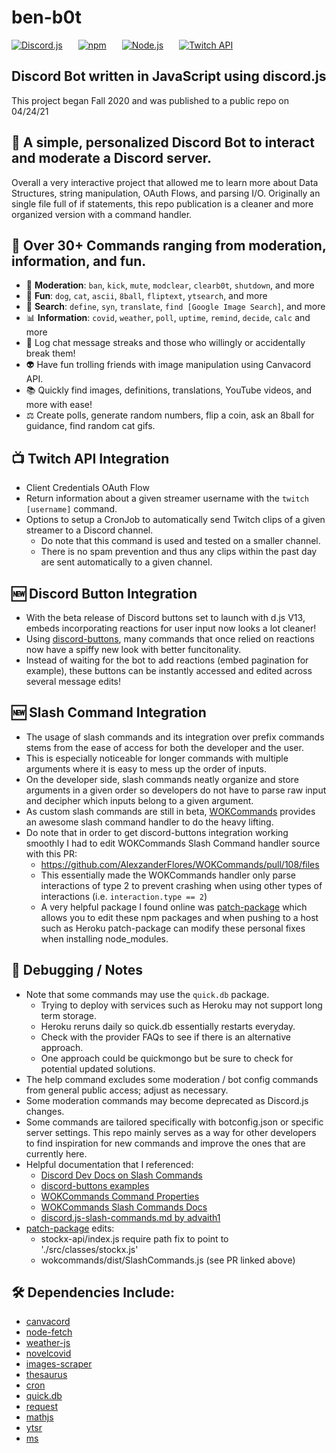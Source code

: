 # ben-b0t
[![Discord.js](https://img.shields.io/badge/discord.js-v12-blue?style=for-the-badge&logo=discord)](https://www.npmjs.com/package/discord.js)
   [![npm](https://img.shields.io/badge/npm-v6.14.13-red?style=for-the-badge&logo=npm)](https://docs.npmjs.com/downloading-and-installing-node-js-and-npm)
   [![Node.js](https://img.shields.io/badge/Node.js-v14.17.3-brightgreen?style=for-the-badge&logo=nodejs)](https://dev.twitch.tv/docs/)
   [![Twitch API](https://img.shields.io/badge/Twitch%20API-Doc-blueviolet?style=for-the-badge&logo=twitch)](https://dev.twitch.tv/docs/)


## Discord Bot written in JavaScript using discord.js
This project began Fall 2020 and was published to a public repo on 04/24/21


## 🤖 A simple, personalized Discord Bot to interact and moderate a Discord server. 

Overall a very interactive project that allowed me to learn more about Data Structures, string manipulation, OAuth Flows, and parsing I/O.
Originally an single file full of if statements, this repo publication is a cleaner and more organized version with a command handler.

## 👾 Over 30+ Commands ranging from moderation, information, and fun.
* 🚨 **Moderation**: `ban`, `kick`, `mute`, `modclear`, `clearb0t`, `shutdown`, and more
* 🎊 **Fun**: `dog`, `cat`, `ascii`, `8ball`, `fliptext`, `ytsearch`, and more
* 🔎 **Search**: `define`, `syn`, `translate`, `find [Google Image Search]`, and more
* 📊 **Information**: `covid`, `weather`, `poll`, `uptime`, `remind`, `decide`, `calc` and more
* 💬 Log chat message streaks and those who willingly or accidentally break them!
* 👽 Have fun trolling friends with image manipulation using Canvacord API.
* 📚 Quickly find images, definitions, translations, YouTube videos, and more with ease!
* ⚖️ Create polls, generate random numbers, flip a coin, ask an 8ball for guidance, find random cat gifs.

## 📺 Twitch API Integration
* Client Credentials OAuth Flow
* Return information about a given streamer username with the `twitch [username]` command.
* Options to setup a CronJob to automatically send Twitch clips of a given streamer to a Discord channel.
  * Do note that this command is used and tested on a smaller channel.
  * There is no spam prevention and thus any clips within the past day are sent automatically to a given channel.

## 🆕 Discord Button Integration
*  With the beta release of Discord buttons set to launch with d.js V13, embeds incorporating reactions for user input now looks a lot cleaner!
*  Using [discord-buttons](https://www.npmjs.com/package/discord-buttons), many commands that once relied on reactions now have a spiffy new look with better funcitonality.
*  Instead of waiting for the bot to add reactions (embed pagination for example), these buttons can be instantly accessed and edited across several message edits!

## 🆕 Slash Command Integration
* The usage of slash commands and its integration over prefix commands stems from the ease of access for both the developer and the user.
* This is especially noticeable for longer commands with multiple arguments where it is easy to mess up the order of inputs.
* On the developer side, slash commands neatly organize and store arguments in a given order so developers do not have to parse raw input and decipher which inputs belong to a given argument.
* As custom slash commands are still in beta, [WOKCommands](https://docs.wornoffkeys.com/commands/slash-commands) provides an awesome slash command handler to do the heavy lifting.
* Do note that in order to get discord-buttons integration working smoothly I had to edit WOKCommands Slash Command handler source with this PR:
  * https://github.com/AlexzanderFlores/WOKCommands/pull/108/files
  * This essentially made the WOKCommands handler only parse interactions of type 2 to prevent crashing when using other types of interactions (i.e. `interaction.type == 2`)
  * A very helpful package I found online was [patch-package](https://www.npmjs.com/package/patch-package) which allows you to edit these npm packages and when pushing to a host such as Heroku patch-package can modify these personal fixes when installing node_modules.

## 🧰 Debugging / Notes
* Note that some commands may use the `quick.db` package.
  * Trying to deploy with services such as Heroku may not support long term storage.
  * Heroku reruns daily so quick.db essentially restarts everyday.
  * Check with the provider FAQs to see if there is an alternative approach.
  * One approach could be quickmongo but be sure to check for potential updated solutions.
* The help command excludes some moderation / bot config commands from general public access; adjust as necessary.
* Some moderation commands may become deprecated as Discord.js changes.
* Some commands are tailored specifically with botconfig.json or specific server settings. This repo mainly serves as a way for other developers to find inspiration for new commands and improve the ones that are currently here.
* Helpful documentation that I referenced:
  * [Discord Dev Docs on Slash Commands](https://discord.com/developers/docs/interactions/slash-commands)
  * [discord-buttons examples](https://github.com/discord-buttons/discord-buttons/blob/main/examples.md)
  * [WOKCommands Command Properties](https://docs.wornoffkeys.com/commands/commands)
  * [WOKCommands Slash Commands Docs](https://docs.wornoffkeys.com/commands/slash-commands)
  * [discord.js-slash-commands.md by advaith1](https://gist.github.com/advaith1/287e69c3347ef5165c0dbde00aa305d2)
* [patch-package](https://www.npmjs.com/package/patch-package) edits:
  * stockx-api/index.js require path fix to point to './src/classes/stockx.js'
  * wokcommands/dist/SlashCommands.js (see PR linked above)

## 🛠 Dependencies Include:
* [canvacord](https://canvacord.js.org/#/)
* [node-fetch](https://www.npmjs.com/package/node-fetch)
* [weather-js](https://www.npmjs.com/package/weather-js)
* [novelcovid](https://www.npmjs.com/package/novelcovid)
* [images-scraper](https://www.npmjs.com/package/images-scraper)
* [thesaurus](https://www.npmjs.com/package/thesaurus)
* [cron](https://www.npmjs.com/package/cron)
* [quick.db](https://www.npmjs.com/package/quick.db)
* [request](https://www.npmjs.com/package/request)
* [mathjs](https://www.npmjs.com/package/mathjs)
* [ytsr](https://www.npmjs.com/package/ytsr)
* [ms](https://www.npmjs.com/package/ms)


